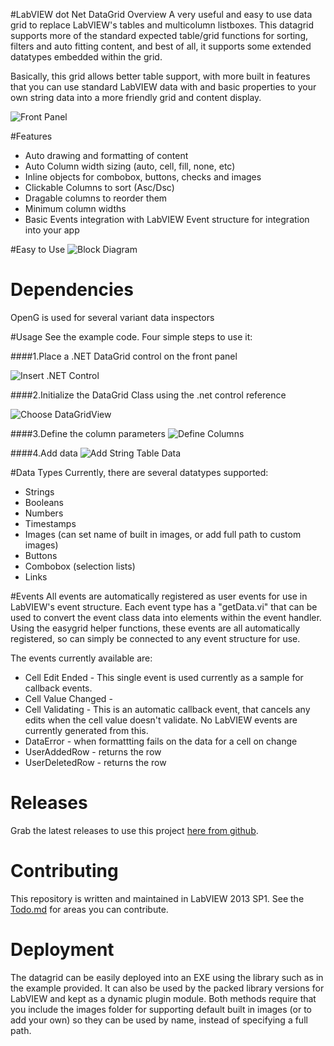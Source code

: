 #LabVIEW dot Net DataGrid Overview
A very useful and easy to use data grid to replace LabVIEW's tables and multicolumn listboxes.  This datagrid supports more of the standard expected table/grid functions for sorting, filters and auto fitting content, and best of all, it supports some extended datatypes embedded within the grid.

Basically, this grid allows better table support, with more built in features that you can use standard LabVIEW data with and basic properties to your own string data into a more friendly grid and content display.

![Front Panel](https://github.com/unipsycho/LabVIEWdotNetDataGrid/blob/master/documentation/img/Frontpanel.png)


#Features
* Auto drawing and formatting of content
* Auto Column width sizing (auto, cell, fill, none, etc)
* Inline objects for combobox, buttons, checks and images
* Clickable Columns to sort (Asc/Dsc)
* Dragable columns to reorder them
* Minimum column widths
* Basic Events integration with LabVIEW Event structure for integration into your app

#Easy to Use
![Block Diagram](https://github.com/unipsycho/LabVIEWdotNetDataGrid/blob/master/documentation/img/BlockDiagram.jpg)

# Dependencies
OpenG is used for several variant data inspectors

#Usage
See the example code. Four simple steps to use it:

####1.Place a .NET DataGrid control on the front panel

![Insert .NET Control](https://github.com/unipsycho/LabVIEWdotNetDataGrid/blob/master/documentation/img/Insert%20.NET%20Control.jpg)

####2.Initialize the DataGrid Class using the .net control reference

![Choose DataGridView](https://github.com/unipsycho/LabVIEWdotNetDataGrid/blob/master/documentation/img/Select%20DataGridView.jpg)

####3.Define the column parameters
![Define Columns](https://github.com/unipsycho/LabVIEWdotNetDataGrid/blob/master/documentation/img/defineColumns.PNG)

####4.Add data
![Add String Table Data](https://github.com/unipsycho/LabVIEWdotNetDataGrid/blob/master/documentation/img/StringData.png)

#Data Types
Currently, there are several datatypes supported:
* Strings
* Booleans
* Numbers
* Timestamps
* Images (can set name of built in images, or add full path to custom images)
* Buttons
* Combobox (selection lists)
* Links

#Events
All events are automatically registered as user events for use in LabVIEW's event structure.  Each event type has a "getData.vi" that can be used to convert the event class data into elements within the event handler.  Using the easygrid helper functions, these events are all automatically registered, so can simply be connected to any event structure for use.

The events currently available are:
* Cell Edit Ended - This single event is used currently as a sample for callback events.
* Cell Value Changed - 
* Cell Validating - This is an automatic callback event, that cancels any edits when the cell value doesn't validate.  No LabVIEW events are currently generated from this.
* DataError - when formattting fails on the data for a cell on change
* UserAddedRow - returns the row
* UserDeletedRow - returns the row

# Releases
Grab the latest releases to use this project [here from github](https://github.com/unipsycho/LabVIEWdotNetDataGrid/releases).
# Contributing

This repository is written and maintained in LabVIEW 2013 SP1.
See the [Todo.md](https://github.com/unipsycho/LabVIEWdotNetDataGrid/blob/v0.1/todo.md) for areas you can contribute.

# Deployment
The datagrid can be easily deployed into an EXE using the library such as in the example provided.  It can also be used by the packed library versions for LabVIEW and kept as a dynamic plugin module.  Both methods require that you include the images folder for supporting default built in images (or to add your own) so they can be used by name, instead of specifying a full path.